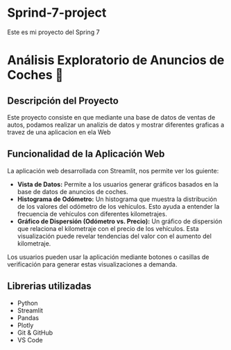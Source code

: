 # Sprind-7-project
Este es mi proyecto del Spring 7
# Análisis Exploratorio de Anuncios de Coches 🚗

## Descripción del Proyecto

Este proyecto consiste en que mediante una base de datos de ventas de autos, podamos realizar un analizis de datos y mostrar diferentes graficas a travez de una aplicacion en ela Web

## Funcionalidad de la Aplicación Web

La aplicación web desarrollada con Streamlit, nos permite ver los guiente:

*   **Vista de Datos:** Permite a los usuarios generar gráficos basados en la base de datos de anuncios de coches.
*   **Histograma de Odómetro:** Un histograma que muestra la distribución de los valores del odómetro de los vehículos. Esto ayuda a entender la frecuencia de vehículos con diferentes kilometrajes.
*   **Gráfico de Dispersión (Odómetro vs. Precio):** Un gráfico de dispersión que relaciona el kilometraje con el precio de los vehículos. Esta visualización puede revelar tendencias del valor con el aumento del kilometraje.

Los usuarios pueden usar la aplicación mediante botones o casillas de verificación para generar estas visualizaciones a demanda.

## Librerias utilizadas

*   Python
*   Streamlit
*   Pandas
*   Plotly
*   Git & GitHub
*   VS Code
